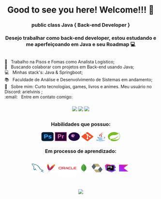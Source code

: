 <div align="center">

#  Good to see you here! Welcome!!! 👋
### public class Java { Back-end Developer }
### Desejo trabalhar como back-end developer, estou estudando e me aperfeiçoando em Java e seu Roadmap :computer:

</div> 
 <br/> 💼 &nbsp; Trabalho na Pisos e Fomas como Analista Logístico;
 <br/> 💜 &nbsp; Buscando colaborar com projetos em Back-end usando Java;
 <br/> 💻 &nbsp; Minhas stack's: Java & Springboot;
 <br/> 📚 &nbsp; Faculdade de Análise e Desenvolvimento de Sistemas em andamento;
 <br/> 💬 &nbsp; Sobre mim: Curto tecnologias, games, livros e animes. Meu usuário no Discord: arielvinis ;
 <br/> :email: &nbsp; Entre em contato comigo:
</div>

<div align="center">
  
###
  
<a href="https://www.linkedin.com/in/arielvinis" target="_blank"><img src="https://img.shields.io/badge/-LinkedIn-%230077B5?style=for-the-badge&logo=linkedin&logoColor=white" target="_blank"></a>
<a href="https://www.instagram.com/ariel_vinis" target="_blank"><img src="https://img.shields.io/badge/-Instagram-%23E4405F?style=for-the-badge&logo=instagram&logoColor=white" target="_blank"></a>
<a href="https://www.twitch.tv/arielvinis" target="_blank"><img src="https://img.shields.io/badge/Twitch-9146FF?style=for-the-badge&logo=twitch&logoColor=white" target="_blank"></a>

##

  ### Habilidades que possuo:

  <img align="center" alt="Ariel-Photoshop" height="30" width="40" src="https://raw.githubusercontent.com/devicons/devicon/master/icons/photoshop/photoshop-original.svg">
  <img align="center" alt="Ariel-PremierePro" height="30" width="40" src="https://raw.githubusercontent.com/devicons/devicon/master/icons/premierepro/premierepro-original.svg">
  <img align="center" alt="Ariel-AfterEffects" height="30" width="40" src="https://raw.githubusercontent.com/devicons/devicon/master/icons/aftereffects/aftereffects-original.svg">
  <img align="center" alt="Ariel-Git" height="30" width="40" src="https://raw.githubusercontent.com/devicons/devicon/master/icons/git/git-original.svg">
  <img align="center" alt="Ariel-Java" height="30" width="40" src="https://raw.githubusercontent.com/devicons/devicon/master/icons/java/java-original.svg">
  <img align="center" alt="Ariel-SpringBoot" height="30" width="40" src="https://raw.githubusercontent.com/devicons/devicon/master/icons/spring/spring-original.svg">
  
  ### Em processo de aprendizado:
  
  <img align="center" alt="Ariel-MySql" height="30" width="40" src="https://raw.githubusercontent.com/devicons/devicon/master/icons/mysql/mysql-original.svg">
  <img align="center" alt="Ariel-Maven" height="30" width="40" src="https://raw.githubusercontent.com/devicons/devicon/master/icons/maven/maven-original.svg">
  <img align="center" alt="Ariel-Oracle" height="60" width="60" src="https://raw.githubusercontent.com/devicons/devicon/master/icons/oracle/oracle-original.svg">
  <img align="center" alt="Ariel-MongoDB" height="30" width="40" src="https://raw.githubusercontent.com/devicons/devicon/master/icons/mongodb/mongodb-original.svg">
  <img align="center" alt="Ariel-Hibernate" height="30" width="40" src="https://raw.githubusercontent.com/devicons/devicon/master/icons/hibernate/hibernate-original.svg">
  <img align="center" alt="Ariel-PhpStorm" height="30" width="40" src="https://raw.githubusercontent.com/devicons/devicon/master/icons/phpstorm/phpstorm-original.svg">
  <img align="center" alt="Ariel-Kotlin" height="30" width="40" src="https://raw.githubusercontent.com/devicons/devicon/master/icons/kotlin/kotlin-original.svg">
  
 #
 
<div>
  <a href="https://github.com/ArielVinis">
  <img height="160em" src="https://github-readme-stats.vercel.app/api/top-langs/?username=arielvinis&layout=compact&langs_count=7&theme=dracula"/>
